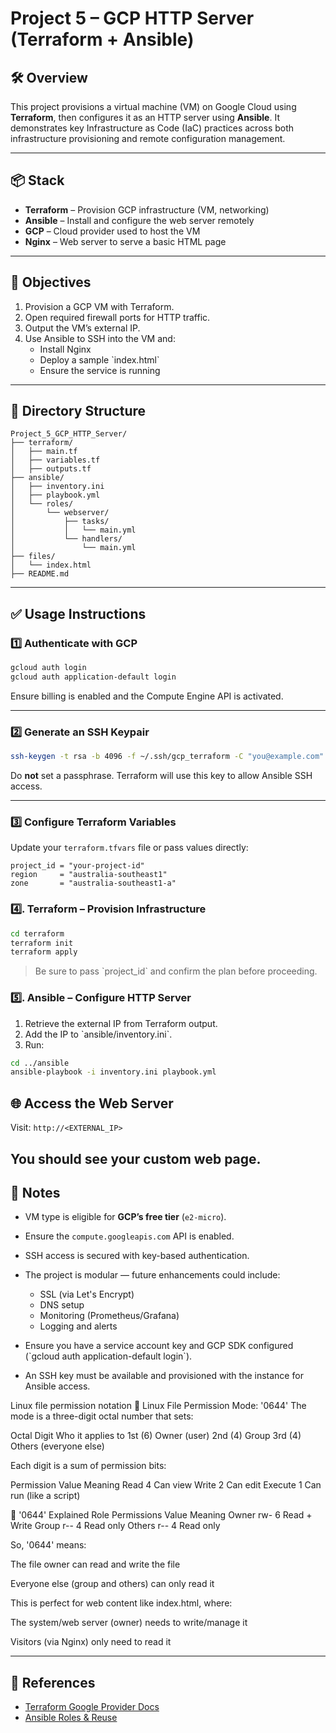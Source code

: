 # Project 5 – GCP HTTP Server (Terraform + Ansible)

## 🛠️ Overview

This project provisions a virtual machine (VM) on Google Cloud using **Terraform**, then configures it as an HTTP server using **Ansible**. It demonstrates key Infrastructure as Code (IaC) practices across both infrastructure provisioning and remote configuration management.

---

## 📦 Stack

- **Terraform** – Provision GCP infrastructure (VM, networking)
- **Ansible** – Install and configure the web server remotely
- **GCP** – Cloud provider used to host the VM
- **Nginx** – Web server to serve a basic HTML page

---

## 🚀 Objectives

1. Provision a GCP VM with Terraform.
2. Open required firewall ports for HTTP traffic.
3. Output the VM’s external IP.
4. Use Ansible to SSH into the VM and:
   - Install Nginx
   - Deploy a sample \`index.html\`
   - Ensure the service is running

---

## 📁 Directory Structure
```plaintext
Project_5_GCP_HTTP_Server/
├── terraform/
│   ├── main.tf
│   ├── variables.tf
│   ├── outputs.tf
├── ansible/
│   ├── inventory.ini
│   ├── playbook.yml
│   └── roles/
│       └── webserver/
│           ├── tasks/
│           │   └── main.yml
│           └── handlers/
│               └── main.yml
├── files/
│   └── index.html
├── README.md
```
---

## ✅ Usage Instructions

### 1️⃣ Authenticate with GCP
```bash
gcloud auth login
gcloud auth application-default login
```

Ensure billing is enabled and the Compute Engine API is activated.

---

### 2️⃣ Generate an SSH Keypair

```bash
ssh-keygen -t rsa -b 4096 -f ~/.ssh/gcp_terraform -C "you@example.com"
```

Do **not** set a passphrase. Terraform will use this key to allow Ansible SSH access.

---

### 3️⃣ Configure Terraform Variables

Update your `terraform.tfvars` file or pass values directly:

```hcl
project_id = "your-project-id"
region     = "australia-southeast1"
zone       = "australia-southeast1-a"
```

### 4️⃣. Terraform – Provision Infrastructure

```bash
cd terraform
terraform init
terraform apply
```

> Be sure to pass \`project_id\` and confirm the plan before proceeding.

### 5️⃣. Ansible – Configure HTTP Server

1. Retrieve the external IP from Terraform output.
2. Add the IP to \`ansible/inventory.ini\`.
3. Run:

```bash
cd ../ansible
ansible-playbook -i inventory.ini playbook.yml
```

## 🌐 Access the Web Server

Visit: `http://<EXTERNAL_IP>`

You should see your custom web page.
---

## 🔐 Notes

- VM type is eligible for **GCP’s free tier** (`e2-micro`).
- Ensure the `compute.googleapis.com` API is enabled.
- SSH access is secured with key-based authentication.
- The project is modular — future enhancements could include:
  - SSL (via Let's Encrypt)
  - DNS setup
  - Monitoring (Prometheus/Grafana)
  - Logging and alerts


- Ensure you have a service account key and GCP SDK configured (\`gcloud auth application-default login\`).
- An SSH key must be available and provisioned with the instance for Ansible access.


Linux file permission notation
🔢 Linux File Permission Mode: '0644'
The mode is a three-digit octal number that sets:

Octal Digit	Who it applies to
1st (6)	Owner (user)
2nd (4)	Group
3rd (4)	Others (everyone else)

Each digit is a sum of permission bits:

Permission	Value	Meaning
Read	4	Can view
Write	2	Can edit
Execute	1	Can run (like a script)

🔐 '0644' Explained
Role	Permissions	Value	Meaning
Owner	rw-	6	Read + Write
Group	r--	4	Read only
Others	r--	4	Read only

So, '0644' means:

The file owner can read and write the file

Everyone else (group and others) can only read it

This is perfect for web content like index.html, where:

The system/web server (owner) needs to write/manage it

Visitors (via Nginx) only need to read it


---

## 📎 References

- [Terraform Google Provider Docs](https://registry.terraform.io/providers/hashicorp/google/latest/docs)
- [Ansible Roles & Reuse](https://docs.ansible.com/ansible/latest/playbook_guide/playbooks_reuse_roles.html)
